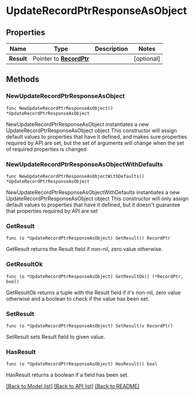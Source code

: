 # UpdateRecordPtrResponseAsObject

## Properties

Name | Type | Description | Notes
------------ | ------------- | ------------- | -------------
**Result** | Pointer to [**RecordPtr**](RecordPtr.md) |  | [optional] 

## Methods

### NewUpdateRecordPtrResponseAsObject

`func NewUpdateRecordPtrResponseAsObject() *UpdateRecordPtrResponseAsObject`

NewUpdateRecordPtrResponseAsObject instantiates a new UpdateRecordPtrResponseAsObject object
This constructor will assign default values to properties that have it defined,
and makes sure properties required by API are set, but the set of arguments
will change when the set of required properties is changed

### NewUpdateRecordPtrResponseAsObjectWithDefaults

`func NewUpdateRecordPtrResponseAsObjectWithDefaults() *UpdateRecordPtrResponseAsObject`

NewUpdateRecordPtrResponseAsObjectWithDefaults instantiates a new UpdateRecordPtrResponseAsObject object
This constructor will only assign default values to properties that have it defined,
but it doesn't guarantee that properties required by API are set

### GetResult

`func (o *UpdateRecordPtrResponseAsObject) GetResult() RecordPtr`

GetResult returns the Result field if non-nil, zero value otherwise.

### GetResultOk

`func (o *UpdateRecordPtrResponseAsObject) GetResultOk() (*RecordPtr, bool)`

GetResultOk returns a tuple with the Result field if it's non-nil, zero value otherwise
and a boolean to check if the value has been set.

### SetResult

`func (o *UpdateRecordPtrResponseAsObject) SetResult(v RecordPtr)`

SetResult sets Result field to given value.

### HasResult

`func (o *UpdateRecordPtrResponseAsObject) HasResult() bool`

HasResult returns a boolean if a field has been set.


[[Back to Model list]](../README.md#documentation-for-models) [[Back to API list]](../README.md#documentation-for-api-endpoints) [[Back to README]](../README.md)



